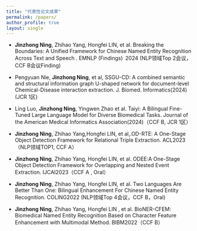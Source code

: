 ```yaml
---
title: "代表性论文成果"
permalink: /papers/ 
author_profile: true
layout: single
---
```

* **Jinzhong Ning**, Zhihao Yang, Hongfei LIN, et al. Breaking the Boundaries: A Unified Framework for Chinese Named Entity Recognition Across Text and Speech . EMNLP (Findings) 2024 (NLP领域Top 2会议，CCF B会议Finding)

* Pengyuan Nie, **Jinzhong Ning**, et al, SSGU-CD: A combined semantic and structural information graph U-shaped network for document-level Chemical-Disease interaction extraction.  J. Biomed. Informatics(2024)(JCR 1区)

* Ling Luo, **Jinzhong Ning**, Yingwen Zhao et al. Taiyi: A Bilingual Fine-Tuned Large Language Model for Diverse Biomedical Tasks. Journal of the American Medical Informatics Association(2024)（CCF B,  JCR 1区）

* **Jinzhong Ning**, Zhihao Yang,Hongfei LIN, et al,.OD-RTE: A One-Stage Object Detection Framework for Relational Triple Extraction. ACL2023（NLP领域TOP1, CCF A）

* **Jinzhong Ning**, Zhihao Yang, Hongfei LIN, et al. ODEE:A One-Stage Object Detection Framework for Overlapping and Nested Event Extraction. IJCAI2023（CCF A , Oral）

* **Jinzhong Ning**, Zhihao Yang, Hongfei LIN, et al. Two Languages Are Better Than One: Bilingual Enhancement For Chinese Named Entity Recognition. COLING2022 (NLP领域Top 4会议，CCF B，Oral)

* **Jinzhong Ning**, Zhihao Yang, Hongfei LIN , et al. BioNER-CFEM: Biomedical Named Entity Recognition Based on Character Feature Enhancement with Multimodal Method. BIBM2022（CCF B）



